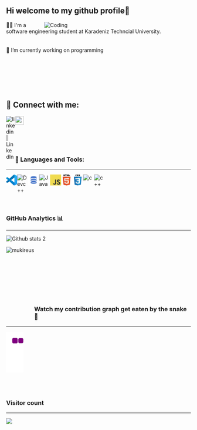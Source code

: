 ## Hi welcome to my github profile👋

<img align="right" alt="Coding" width="400"  src="https://res.cloudinary.com/practicaldev/image/fetch/s--sNXjzc6P--/c_limit%2Cf_auto%2Cfl_progressive%2Cq_66%2Cw_880/https://media1.tenor.com/images/0c34272909ee2a4db5606a014082312b/tenor.gif%3Fitemid%3D15828752">
  👩‍💻 I'm a software engineering student at Karadeniz Techncial University.
   <br />    <br />    <br />
  🔭 I’m currently working on programming
 
 <br /><br />
 <br /><br /> <br />
 

## 📩 Connect with me:

[<img align="left" alt="linkedin | LinkedIn" width="24px" src="https://raw.githubusercontent.com/peterthehan/peterthehan/master/assets/linkedin.svg" />][linkedin]
[<img align="left" height="24" width="24" src="https://cdn.jsdelivr.net/npm/simple-icons@v4/icons/gmail.svg" />][gmail]

<br />
<br />
<br /><br /> <br />


###  🔧 Languages and Tools:
***
<img align="left" alt="Visual Studio Code" width="30px" src="https://raw.githubusercontent.com/github/explore/80688e429a7d4ef2fca1e82350fe8e3517d3494d/topics/visual-studio-code/visual-studio-code.png" />
<img align="left" alt="Devc++" width="30px" src="https://encrypted-tbn0.gstatic.com/images?q=tbn:ANd9GcRpvTrpQ3crwQ5GTT7xmyqWZAiE5OROq6wJsGceqg5lNl1Tcc3tnoJCDitMXUDWaysyBtM&usqp=CAU" />
<img align="left" alt="sql" width="30px" src="https://raw.githubusercontent.com/github/explore/80688e429a7d4ef2fca1e82350fe8e3517d3494d/topics/sql/sql.png"/>
<img align="left" alt="Java" width="30px" src="https://encrypted-tbn0.gstatic.com/images?q=tbn:ANd9GcQrodtlhYA0bpaoMePSLQD3WGgrto6nyZURPw&usqp=CAU"/>
<img align="left" alt="Javascript" width="30px" src="https://raw.githubusercontent.com/github/explore/80688e429a7d4ef2fca1e82350fe8e3517d3494d/topics/javascript/javascript.png" />
<img align="left" alt="Html" width="30px" src="https://raw.githubusercontent.com/github/explore/80688e429a7d4ef2fca1e82350fe8e3517d3494d/topics/html/html.png" />
<img align="left" alt="Css" width="30px" src="https://raw.githubusercontent.com/github/explore/80688e429a7d4ef2fca1e82350fe8e3517d3494d/topics/css/css.png" />
<img align="left" alt="c" width="30px" src="https://www.mustafayemural.com/wp-content/uploads/2020/09/Cover_C_1.png" />
<img align="left" alt="c++" width="30px" src="https://e7.pngegg.com/pngimages/46/626/png-clipart-c-logo-the-c-programming-language-computer-icons-computer-programming-source-code-programming-miscellaneous-template.png" />




<br /><br /><br /><br /> <br />

### GitHub Analytics 📊
***
![Github stats 2](https://github-readme-stats.vercel.app/api?username=irem6142&show_icons=true&theme=radical)

<img height="180em" align="left" src="https://github-readme-stats.vercel.app/api/top-langs?username=irem6142&show_icons=true&locale=en&layout=compact&langs_count=8&theme=radical" alt="mukireus"/>

<br /><br /><br /> <br /><br /> <br /><br /> <br />






### Watch my contribution graph get eaten by the snake 🐍
***

![snake gif](https://github.com/irem6142/irem6142/blob/output/github-contribution-grid-snake.gif)

<br /> <br />
 ### Visitor count
 ***
<img src="https://profile-counter.glitch.me/irem6142/count.svg" />


[linkedin]: https://linkedin.com/in/irem-u-5b05381b9

[gmail]: mailto:iremuslu1453@gmail.com





